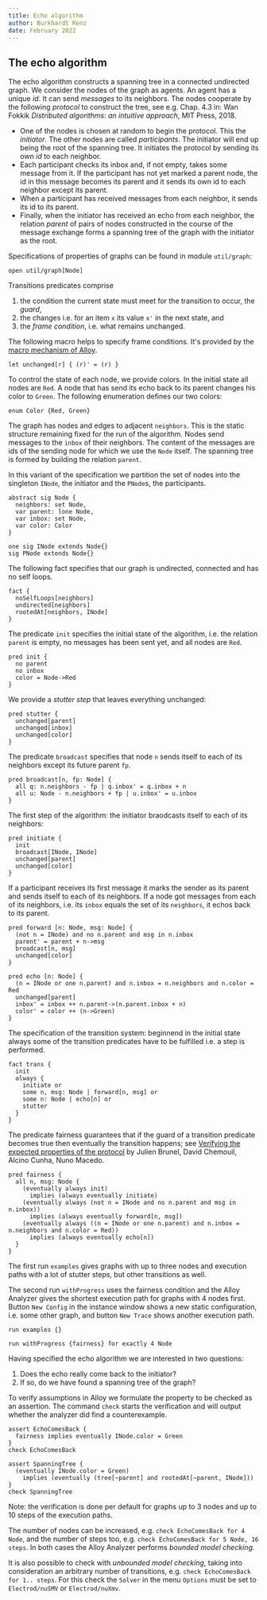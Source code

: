 ```yaml
---
title: Echo algorithm
author: Burkhardt Renz
date: February 2022
---
```

## The echo algorithm

The echo algorithm constructs a
spanning tree in a connected undirected graph. We consider the nodes of
the graph as agents. An agent has a unique _id_. It can send
_messages_ to its neighbors. The nodes cooperate by the following
_protocol_ to construct the tree,
see e.g. Chap. 4.3 in: Wan Fokkik _Distributed algorithms: an intuitive approach_, 
MIT Press, 2018.

- One of the nodes is chosen at random to begin the protocol.
  This the _initiator_. The other nodes are called
  _participants_. The initiator will end up being the root of the
  spanning tree. It initiates the protocol by sending its own
  _id_ to each neighbor.
- Each participant checks its inbox and, if not empty, takes
  some message from it. If the participant has not yet marked a
  parent node, the id in this message becomes its parent and it
  sends its own id to each neighbor except its parent.
- When a participant has received messages from each neighbor,
  it sends its id to its parent.
- Finally, when the initiator has received an echo from each
  neighbor, the relation _parent_ of pairs of nodes constructed in the
  course of the message exchange forms a spanning tree of the graph with the
  initiator as the root.

Specifications of properties of graphs can be found in module
`util/graph`:

```alloy
open util/graph[Node]
```

Transitions predicates comprise
1. the condition the current state must meet for the transition to occur, the _guard_,
2. the changes i.e. for an item `x` its value `x'` in the next state, and
3. the _frame condition_, i.e. what remains unchanged.

The following macro helps to specify frame conditions. It's provided by the
[macro mechanism of Alloy](http://alloytools.org/quickguide/macro.html).

```alloy
let unchanged[r] { (r)' = (r) } 
```

To control the state of each node, we provide colors. In the initial
state all nodes are `Red`. A node that has send its echo back to its parent
changes his color to `Green`. The following enumeration defines our two colors:

```alloy
enum Color {Red, Green}
```

The graph has nodes and edges to adjacent `neighbors`. This is the static structure 
remaining fixed for the run of the algorithm. Nodes send messages to the `inbox`
of their neighbors. The content of the messages are ids of the sending node for which we use
the `Node` itself. The spanning tree is formed by building the relation `parent`.

In this variant of the specification we partition the set of nodes into the singleton
`INode`, the initiator and the `PNode`s, the participants.

```alloy
abstract sig Node {
  neighbors: set Node,
  var parent: lone Node,
  var inbox: set Node,
  var color: Color
}	

one sig INode extends Node{}
sig PNode extends Node{}
```

The following fact specifies that our graph is undirected, connected and has no self loops.

```alloy
fact {
  noSelfLoops[neighbors]
  undirected[neighbors]
  rootedAt[neighbors, INode]
}
```

The predicate `init` specifies the initial state of the algorithm, i.e. the relation
`parent` is empty, no messages has been sent yet, and all nodes are `Red`.

```alloy
pred init {
  no parent
  no inbox
  color = Node->Red
}
```

We provide a _stutter step_ that leaves everything unchanged:

```alloy
pred stutter {
  unchanged[parent]
  unchanged[inbox]
  unchanged[color]
}
```

The predicate `broadcast` specifies that node `n` sends itself to each
of its neighbors except its future parent `fp`.

```alloy
pred broadcast[n, fp: Node] {
  all q: n.neighbors - fp | q.inbox' = q.inbox + n
  all u: Node - n.neighbors + fp | u.inbox' = u.inbox	
}
```

The first step of the algorithm: the initiator braodcasts itself to each of its
neighbors:

```alloy
pred initiate {
  init
  broadcast[INode, INode]
  unchanged[parent]
  unchanged[color]
}
```

If a participant receives its first message it marks the sender as its
parent and sends itself to each of its neighbors.
If a node got messages from each of its neighbors, i.e. its `inbox` equals
the set of its `neighbors`, it echos back to its parent.

```alloy
pred forward [n: Node, msg: Node] {
  (not n = INode) and no n.parent and msg in n.inbox
  parent' = parent + n->msg
  broadcast[n, msg]
  unchanged[color]
}

pred echo [n: Node] {
  (n = INode or one n.parent) and n.inbox = n.neighbors and n.color = Red
  unchanged[parent]
  inbox' = inbox ++ n.parent->(n.parent.inbox + n)
  color' = color ++ (n->Green)
}
```

The specification of the transition system: beginnend in the initial state always 
some of the transition predicates have to be fulfilled i.e. a step is performed.

```alloy
fact trans {
  init
  always { 
    initiate or
    some n, msg: Node | forward[n, msg] or
    some n: Node | echo[n] or
    stutter 
  }
}
```

The predicate fairness guarantees that if the guard of a transition predicate becomes true
then eventually the transition happens; 
see [Verifying the expected properties of the protocol](https://haslab.github.io/formal-software-design/protocol-design/index.html#verifying-the-expected-properties-of-the-protocol)
by Julien Brunel, David Chemouil, Alcino Cunha, Nuno Macedo.

```alloy
pred fairness {
  all n, msg: Node {
    (eventually always init) 
      implies (always eventually initiate)
    (eventually always (not n = INode and no n.parent and msg in n.inbox))
      implies (always eventually forward[n, msg])
    (eventually always ((n = INode or one n.parent) and n.inbox = n.neighbors and n.color = Red))
      implies (always eventually echo[n])
  }
}
```

The first run `examples` gives graphs with up to three nodes and execution paths with
a lot of stutter steps, but other transitions as well. 

The second run `withProgress` uses the fairness condition and the Alloy Analyzer gives the
shortest execution path for graphs with 4 nodes first. Button `New Config` in the instance 
window shows a new static configuration, i.e. some other graph, and button `New Trace` shows 
another execution path.

```alloy
run examples {}

run withProgress {fairness} for exactly 4 Node
```

Having specified the echo algorithm we are interested in two questions:
1. Does the echo really come back to the initiator?
2. If so, do we have found a spanning tree of the graph?

To verify assumptions in Alloy we formulate the property to be checked as an assertion.
The command `check` starts the verification and will output whether the analyzer did
find a counterexample.

```alloy
assert EchoComesBack {
  fairness implies eventually INode.color = Green
}
check EchoComesBack

assert SpanningTree {
  (eventually INode.color = Green) 
    implies (eventually (tree[~parent] and rootedAt[~parent, INode]))
}
check SpanningTree
```

Note: the verification is done per default for graphs up to 3 nodes and up to
10 steps of the execution paths.

The number of nodes can be increased, e.g.
`check EchoComesBack for 4 Node`, and the number of steps too, e.g.
`check EchoComesBack for 5 Node, 16 steps`. In both cases the Alloy Analyzer
performs _bounded model checking_. 

It is also possible to check with _unbounded model checking_, 
taking into consideration an arbitrary number of transitions, e.g.
`check EchoComesBack for 1.. steps`. For this check the `Solver` in the menu
`Options` must be set to `Electrod/nuSMV` or `Electrod/nuXmv`.
